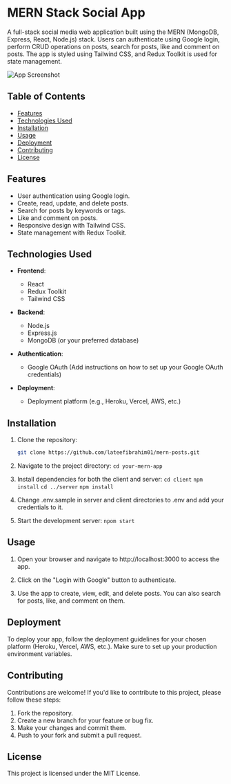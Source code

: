 # MERN Stack Social App

A full-stack social media web application built using the MERN (MongoDB, Express, React, Node.js) stack. Users can authenticate using Google login, perform CRUD operations on posts, search for posts, like and comment on posts. The app is styled using Tailwind CSS, and Redux Toolkit is used for state management.

![App Screenshot](/path/to/screenshot.png)

## Table of Contents

- [Features](#features)
- [Technologies Used](#technologies-used)
- [Installation](#installation)
- [Usage](#usage)
- [Deployment](#deployment)
- [Contributing](#contributing)
- [License](#license)

## Features

- User authentication using Google login.
- Create, read, update, and delete posts.
- Search for posts by keywords or tags.
- Like and comment on posts.
- Responsive design with Tailwind CSS.
- State management with Redux Toolkit.

## Technologies Used

- **Frontend**:
  - React
  - Redux Toolkit
  - Tailwind CSS

- **Backend**:
  - Node.js
  - Express.js
  - MongoDB (or your preferred database)

- **Authentication**:
  - Google OAuth (Add instructions on how to set up your Google OAuth credentials)

- **Deployment**:
  - Deployment platform (e.g., Heroku, Vercel, AWS, etc.)

## Installation

1. Clone the repository:

   ```bash
   git clone https://github.com/lateefibrahim01/mern-posts.git
2. Navigate to the project directory:
   `cd your-mern-app`
3. Install dependencies for both the client and server:
   `cd client`
    `npm install`
    `cd ../server`
    `npm install`
4. Change .env.sample in server and client directories to .env and add your credentials to it.
5. Start the development server:
   `npom start`


## Usage
1. Open your browser and navigate to http://localhost:3000 to access the app.

2. Click on the "Login with Google" button to authenticate.

3. Use the app to create, view, edit, and delete posts. You can also search for posts, like, and comment on them.

## Deployment
To deploy your app, follow the deployment guidelines for your chosen platform (Heroku, Vercel, AWS, etc.). Make sure to set up your production environment variables.

## Contributing
Contributions are welcome! If you'd like to contribute to this project, please follow these steps:

1. Fork the repository.
2. Create a new branch for your feature or bug fix.
3. Make your changes and commit them.
4. Push to your fork and submit a pull request.


## License
This project is licensed under the MIT License.